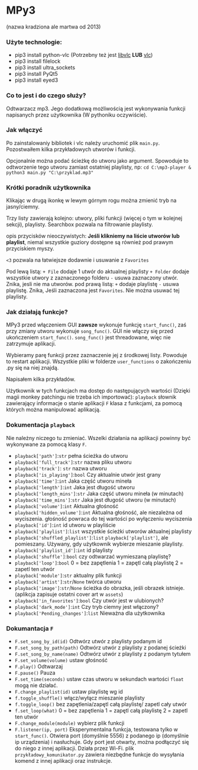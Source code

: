 # MPy3
(nazwa kradziona ale martwa od 2013)
### Użyte technologie:

* pip3 install python-vlc (Potrzebny też jest [libvlc](https://www.videolan.org/vlc/libvlc.html) __LUB__ [vlc](https://www.videolan.org/vlc/index.pl.html))
* pip3 install filelock
* pip3 install ultra_sockets
* pip3 install PyQt5 
* pip3 install eyed3

### Co to jest i do czego służy?
Odtwarzacz mp3. 
Jego dodatkową możliwością jest wykonywania funkcji napisanych przez użytkownika (W pythoniku oczywiście).

### Jak włączyć
Po zainstalowaniy bibliotek i vlc należy uruchomić plik `main.py`.
Pozostwaiłem kilka przykładowych utworów i funkcji.

Opcjonalnie można podać ścieżkę do utworu jako argument. Spowoduje to odtworzenie tego utworu zamiast ostatniej playlisty, np:
`cd C:\mp3-player & python3 main.py "C:\przyklad.mp3"
`
### Krótki poradnik użytkownika
Klikając w drugą ikonkę w lewym górnym rogu można zmienić tryb na jasny/ciemny.

Trzy listy zawierają kolejno: utwory, pliki funkcji (więcej o tym w kolejnej sekcji), playlisty.
Searchbox pozwala na filtrowanie playlisty.

opis przycisków nieoczywistych:
__Jeśli klikniemy na liście utworów lub playlist__, niemal wszystkie guziory dostępne są również pod prawym przyciskiem myszy. 

`<3` pozwala na łatwiejsze dodawnie i usuwanie z `Favorites`

Pod lewą listą:
`+ File` dodaje 1 utwór do aktualnej playlisty
`+ Folder` dodaje wszystkie utwory z zaznaczonego folderu
`-` usuwa zaznaczony utwór. Znika, jesli nie ma utworów.
pod prawą listą:
`+` dodaje playlistę
`-` usuwa playlistę. Znika, Jeśli zaznaczona jest `Favorites`. Nie można usuwać tej playlisty.

### Jak działają funkcje?
MPy3 przed włączeniem GUI __zawsze__ wykonuje funkcję `start_func()`, zaś przy zmiany utworu wykonuje `song_func()`.
GUI nie włączy się przed ukończeniem `start_func()`. `song_func()` jest threadowane, więc nie zatrzymuje aplikacji.

Wybieramy parę funkcji przez zaznaczenie jej z środkowej listy. Powoduje to restart aplikacji. 
Wszystkie pliki w folderze `user_functions` o zakończeniu .py się na niej znajdą.

Napisałem kilka przykładów.

Użytkownik w tych funkcjach ma dostęp do następujących wartości (Dzięki magii monkey patchingu nie trzeba ich importować):
`playback` słownik zawierający informacje o stanie aplikacji
`F` klasa z funkcjami, za pomocą których można manipulować aplikacją.

### Dokumentacja `playback`

Nie należny niczego tu zmieniać.
Wszelki działania na aplikacji powinny być wykonywane za pomocą klasy `F`.

* `playback['path']`:`str`
pełna ścieżka do utworu
* `playback['full_track']`:`str`
nazwa pliku utworu
* `playback['track']`: `str`
nazwa utworu
* `playback['is_playing']`:`bool`
Czy aktualnie utwór jest grany
* `playback['time']`:`int`
Jaka część utworu mineła
* `playback['length']`:`int`
Jaka jest długość utworu
* `playback['length_mins']`:`str`
Jaka część utworu mineła (w minutach)
* `playback['time_mins']`:`str`
Jaka jest długość utworu (w minutach)
* `playback['volume']`:`int`
Aktualna głośność
* `playback['hidden_volume']`:`int`
Aktualna głośność, ale niezależna od wyciszenia.
głośność powraca do tej wartości po wyłączeniu wyciszenia
* `playback['id']`:`int`
id utworu w playliście
* `playback['playlist']`:`list`
wszystkie ścieżki utworów aktualnej playlisty
* `playback['shuffled_playlist']`:`list`
`playback['playlist']`, ale pomieszany. Używany, gdy użytkownik wybierze mieszanie playlisty.
* `playback['playlist_id']`:`int`
id playlisty
* `playback['shuffle']`:`bool`
czy odtwarzać wymieszaną playlistę?
* `playback['loop']`:`bool`
0 = bez zapętlenia
1 = zapętl całą playlistę
2 = zapetl ten utwór
* `playback['module']`:`str`
aktualny plik funkcji
* `playback['artist']`:`str`/`None`
twórca utworu
* `playback['image']`:`str`/`None`
ścieżka do obrazka, jeśli  obrazek istnieje.
(aplikcja zapisuje ostatni cover art w `assets`)
* `playback['in_favorites']`:`bool`
Czy utwór jest w ulubionych?
* `playback['dark_mode']`:`int`
Czy tryb ciemny jest włączony? 
* `playback['Pending_changes']`:`list`
Nieważna dla użytkownika

### Dokumantacja `F`

* `F.set_song_by_id(id)`
Odtwórz utwór z playlisty podanym id
* `F.set_song_by_path(path)`
Odtwórz utwór z playlisty z podanej ścieżki
* `F.set_song_by_name(name)`
Odtwórz utwór z playlisty z podanym tytułem
* `F.set_volume(volume)`
ustaw głośność
* `F.play()`
Odtwarzaj
* `F.pause()`
Pauza
* `F.set_time(seconds)`
ustaw czas utworu w sekundach
wartości `float` mogą nie działać.
* `F.change_playlist(id)`
ustaw playlistę wg id
* `f.toggle_shuffle()`
włącz/wyłącz mieszanie playlisty
* `f.toggle_loop()`
bez zapętlenia/zapętl całą playlistę/ zapetl cały utwór
* `f.set_loop(what)`
0 = bez zapętlenia
1 = zapętl całą playlistę
2 = zapetl ten utwór
* `F.change_module(module)`
wybierz plik funkcji
* `F.listener(ip, port)`
Eksperymentalna funkcja, testowana tylko w `start_func()`.
Otwiera port (domyślnie 5556) z podanego ip (domyślnie ip urządzenia) i nasłuchuje.
Gdy port jest otwarty, można podłączyć się do niego z innej aplikacji. Działa przez Wi-Fi.
plik `przykładowy_komunikator.py` zawiera niezbędne funkcje do wysyłania komend z innej aplikacji oraz instrukcje.


